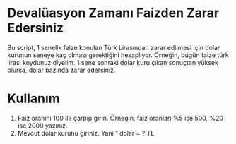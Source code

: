 # Devalüasyon Zamanı Faizden Zarar Edersiniz
Bu script, 1 senelik faize konulan Türk Lirasından zarar edilmesi için dolar kurunun seneye kaç olması gerektiğini hesaplıyor. Örneğin, bugün faize türk lirası koydunuz diyelim. 1 sene sonraki dolar kuru çıkan sonuçtan yüksek olursa, dolar bazında zarar edersiniz.

# Kullanım
1. Faiz oranını 100 ile çarpıp girin. Örneğin, faiz oranları %5 ise 500, %20 ise 2000 yazınız.
2. Mevcut dolar kurunu giriniz. Yani 1 dolar = ? TL

